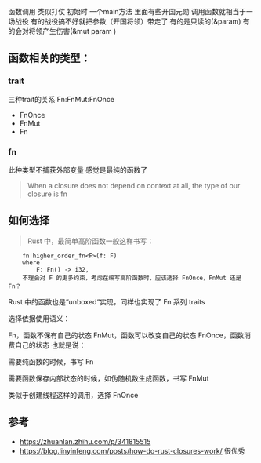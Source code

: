 
函数调用 类似打仗
初始时 一个main方法 里面有些开国元勋 调用函数就相当于一场战役 有的战役搞不好就把参数（开国将领）带走了 有的是只读的(&param)
有的会对将领产生伤害(&mut param )

## 函数相关的类型：

### trait
三种trait的关系 Fn:FnMut:FnOnce
- FnOnce
- FnMut
- Fn

### fn 
此种类型不捕获外部变量 感觉是最纯的函数了
> When a closure does not depend on context at all, the type of our closure is fn


## 如何选择
>    Rust 中，最简单高阶函数一般这样书写：

        fn higher_order_fn<F>(f: F)
        where
            F: Fn() -> i32,
        不理会对 F 的更多约束，考虑在编写高阶函数时，应该选择 FnOnce，FnMut 还是 Fn？
Rust 中的函数也是“unboxed“实现，同样也实现了 Fn 系列 traits

选择依据使用语义：

Fn，函数不保有自己的状态
FnMut，函数可以改变自己的状态
FnOnce，函数消费自己的状态
也就是说：

需要纯函数的时候，书写 Fn

需要函数保存内部状态的时候，如伪随机数生成函数，书写 FnMut

类似于创建线程这样的调用，选择 FnOnce


## 参考
- https://zhuanlan.zhihu.com/p/341815515
- https://blog.linyinfeng.com/posts/how-do-rust-closures-work/ 很优秀
